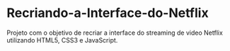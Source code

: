 # Recriando-a-Interface-do-Netflix
Projeto com o objetivo de recriar a interface do streaming de video Netflix utilizando HTML5, CSS3 e JavaScript.
